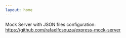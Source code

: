 ```yaml
---
layout: home
---
```


Mock Server with JSON files configuration: https://github.com/rafaelfcsouza/express-mock-server

